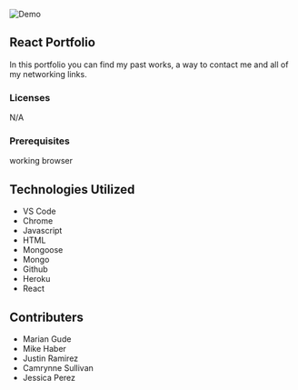 ![Demo](react.gif)

## React Portfolio

In this portfolio you can find my past works, a way to contact me and all of my networking links.

### Licenses

N/A

### Prerequisites

working browser

## Technologies Utilized

- VS Code
- Chrome
- Javascript
- HTML
- Mongoose
- Mongo
- Github
- Heroku
- React

## Contributers

- Marian Gude
- Mike Haber
- Justin Ramirez
- Camrynne Sullivan
- Jessica Perez
